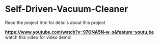 # Self-Driven-Vacuum-Cleaner
Read the project.htm for details about this project  

**https://www.youtube.com/watch?v=97ONA5N-w_o&feature=youtu.be** watch this video for video demo!
